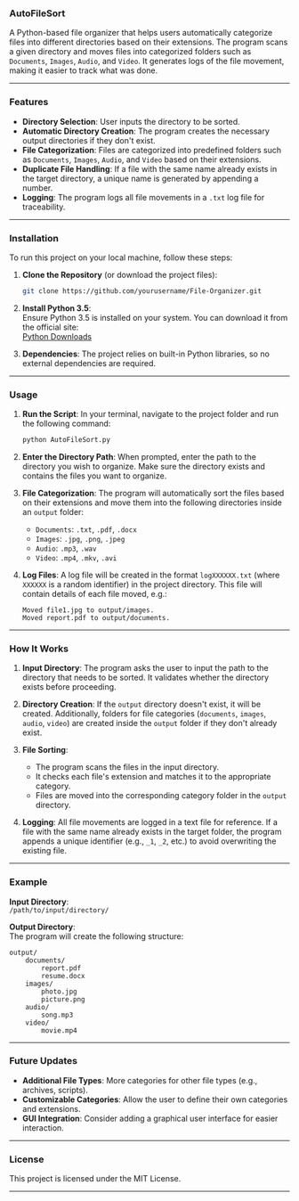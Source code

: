 ### **AutoFileSort**

A Python-based file organizer that helps users automatically categorize files into different directories based on their extensions. The program scans a given directory and moves files into categorized folders such as `Documents`, `Images`, `Audio`, and `Video`. It generates logs of the file movement, making it easier to track what was done.

---

### **Features**
- **Directory Selection**: User inputs the directory to be sorted.
- **Automatic Directory Creation**: The program creates the necessary output directories if they don't exist.
- **File Categorization**: Files are categorized into predefined folders such as `Documents`, `Images`, `Audio`, and `Video` based on their extensions.
- **Duplicate File Handling**: If a file with the same name already exists in the target directory, a unique name is generated by appending a number.
- **Logging**: The program logs all file movements in a `.txt` log file for traceability.

---

### **Installation**
To run this project on your local machine, follow these steps:

1. **Clone the Repository** (or download the project files):
   ```bash
   git clone https://github.com/yourusername/File-Organizer.git
   ```

2. **Install Python 3.5**:  
   Ensure Python 3.5 is installed on your system. You can download it from the official site:  
   [Python Downloads](https://www.python.org/downloads/)

3. **Dependencies**:
   The project relies on built-in Python libraries, so no external dependencies are required.

---

### **Usage**
1. **Run the Script**:
   In your terminal, navigate to the project folder and run the following command:
   ```bash
   python AutoFileSort.py
   ```

2. **Enter the Directory Path**:
   When prompted, enter the path to the directory you wish to organize. Make sure the directory exists and contains the files you want to organize.

3. **File Categorization**:
   The program will automatically sort the files based on their extensions and move them into the following directories inside an `output` folder:
   - `Documents`: `.txt`, `.pdf`, `.docx`
   - `Images`: `.jpg`, `.png`, `.jpeg`
   - `Audio`: `.mp3`, `.wav`
   - `Video`: `.mp4`, `.mkv`, `.avi`

4. **Log Files**:
   A log file will be created in the format `logXXXXXX.txt` (where `XXXXXX` is a random identifier) in the project directory. This file will contain details of each file moved, e.g.:
   ```
   Moved file1.jpg to output/images.
   Moved report.pdf to output/documents.
   ```

---

### **How It Works**

1. **Input Directory**: The program asks the user to input the path to the directory that needs to be sorted. It validates whether the directory exists before proceeding.

2. **Directory Creation**: If the `output` directory doesn't exist, it will be created. Additionally, folders for file categories (`documents`, `images`, `audio`, `video`) are created inside the `output` folder if they don't already exist.

3. **File Sorting**:
   - The program scans the files in the input directory.
   - It checks each file's extension and matches it to the appropriate category.
   - Files are moved into the corresponding category folder in the `output` directory.

4. **Logging**: All file movements are logged in a text file for reference. If a file with the same name already exists in the target folder, the program appends a unique identifier (e.g., `_1`, `_2`, etc.) to avoid overwriting the existing file.

---

### **Example**
**Input Directory**:  
`/path/to/input/directory/`

**Output Directory**:  
The program will create the following structure:
```
output/
    documents/
        report.pdf
        resume.docx
    images/
        photo.jpg
        picture.png
    audio/
        song.mp3
    video/
        movie.mp4
```

---

### **Future Updates**
- **Additional File Types**: More categories for other file types (e.g., archives, scripts).
- **Customizable Categories**: Allow the user to define their own categories and extensions.
- **GUI Integration**: Consider adding a graphical user interface for easier interaction.

---

### **License**
This project is licensed under the MIT License.

---
